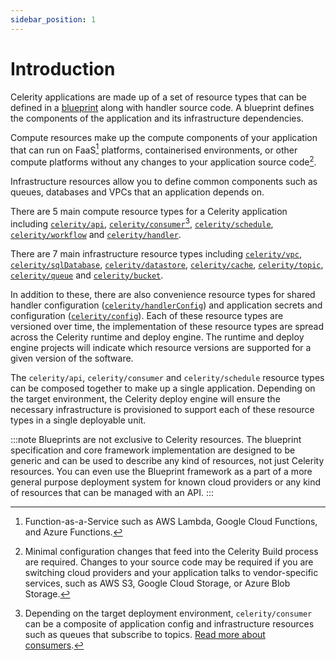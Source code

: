 ```yaml
---
sidebar_position: 1
---
```


# Introduction

Celerity applications are made up of a set of resource types that can be defined in a [blueprint](/docs/blueprint/intro) along with handler source code. A blueprint defines the components of the application and its infrastructure dependencies.

Compute resources make up the compute components of your application that can run on FaaS[^1] platforms, containerised environments, or other compute platforms without any changes to your application source code[^2].

Infrastructure resources allow you to define common components such as queues, databases and VPCs that an application depends on.

There are 5 main compute resource types for a Celerity application including [`celerity/api`](/docs/applications/resources/celerity-api), [`celerity/consumer`](/docs/applications/resources/celerity-consumer)[^3], [`celerity/schedule`](/docs/applications/resources/celerity-schedule), [`celerity/workflow`](/docs/applications/resources/celerity-workflow) and [`celerity/handler`](/docs/applications/resources/celerity-handler).

There are 7 main infrastructure resource types including [`celerity/vpc`](/docs/applications/resources/celerity-vpc), [`celerity/sqlDatabase`](/docs/applications/resources/celerity-sql-database), [`celerity/datastore`](/docs/applications/resources/celerity-datastore), [`celerity/cache`](/docs/applications/resources/celerity-cache), [`celerity/topic`](/docs/applications/resources/celerity-topic), [`celerity/queue`](/docs/applications/resources/celerity-queue) and [`celerity/bucket`](/docs/applications/resources/celerity-bucket).

In addition to these, there are also convenience resource types for shared handler configuration ([`celerity/handlerConfig`](/docs/applications/resources/celerity-handler-config)) and application secrets and configuration ([`celerity/config`](/docs/applications/resources/celerity-config)).
Each of these resource types are versioned over time, the implementation of these resource types are spread across the Celerity runtime and deploy engine.
The runtime and deploy engine projects will indicate which resource versions are supported for a given version of the software.

The `celerity/api`, `celerity/consumer` and `celerity/schedule` resource types can be composed together to make up a single application.
Depending on the target environment, the Celerity deploy engine will ensure the necessary infrastructure is provisioned to support each of these resource types in a single deployable unit.

:::note
Blueprints are not exclusive to Celerity resources.
The blueprint specification and core framework implementation are designed to be generic and can be used to describe any kind of resources, not just Celerity resources.
You can even use the Blueprint framework as a part of a more general purpose deployment system for known cloud providers or any kind of resources that can be managed with an API.
:::

[^1]: Function-as-a-Service such as AWS Lambda, Google Cloud Functions, and Azure Functions.
[^2]: Minimal configuration changes that feed into the Celerity Build process are required. Changes to your source code may be required if you are switching cloud providers and your application talks to vendor-specific services, such as AWS S3, Google Cloud Storage, or Azure Blob Storage.
[^3]: Depending on the target deployment environment, `celerity/consumer` can be a composite of application config and infrastructure resources such as queues that subscribe to topics. [Read more about consumers](/docs/applications/resources/celerity-consumer).